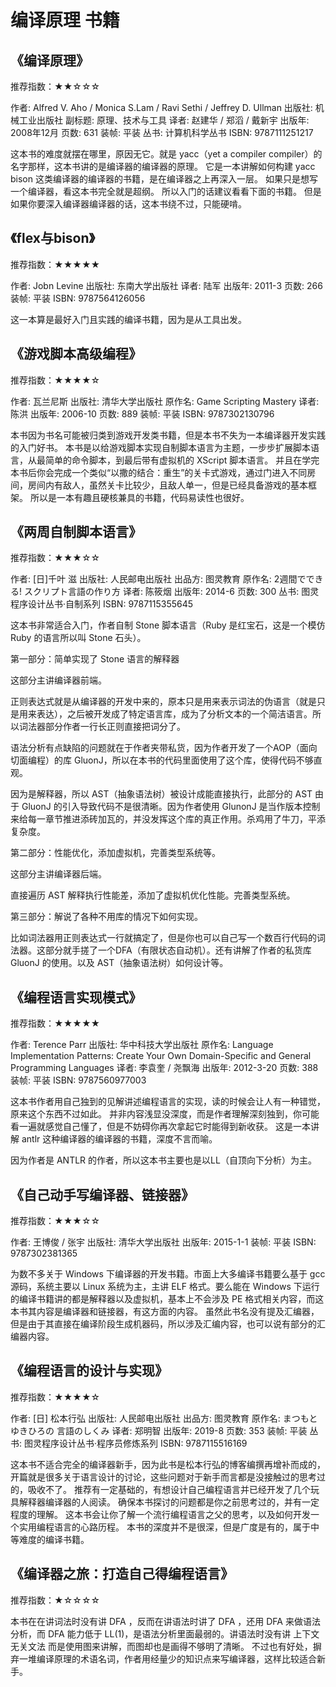# 编译原理 书籍

## 《编译原理》

推荐指数：★★☆☆☆

作者: Alfred V. Aho / Monica S.Lam / Ravi Sethi / Jeffrey D. Ullman
出版社: 机械工业出版社
副标题: 原理、技术与工具
译者: 赵建华 / 郑滔 / 戴新宇
出版年: 2008年12月
页数: 631
装帧: 平装
丛书: 计算机科学丛书
ISBN: 9787111251217

这本书的难度就摆在哪里，原因无它。就是 yacc（yet a compiler compiler）的名字那样，这本书讲的是编译器的编译器的原理。
它是一本讲解如何构建 yacc bison 这类编译器的编译器的书籍，是在编译器之上再深入一层。
如果只是想写一个编译器，看这本书完全就是超纲。
所以入门的话建议看看下面的书籍。
但是如果你要深入编译器编译器的话，这本书绕不过，只能硬啃。

## 《flex与bison》

推荐指数：★★★★★

作者: Jobn Levine
出版社: 东南大学出版社
译者: 陆军
出版年: 2011-3
页数: 266
装帧: 平装
ISBN: 9787564126056

这一本算是最好入门且实践的编译书籍，因为是从工具出发。

## 《游戏脚本高级编程》

推荐指数：★★★★☆

作者: 瓦兰尼斯
出版社: 清华大学出版社
原作名: Game Scripting Mastery
译者: 陈洪
出版年: 2006-10
页数: 889
装帧: 平装
ISBN: 9787302130796

本书因为书名可能被归类到游戏开发类书籍，但是本书不失为一本编译器开发实践的入门好书。
本书是以给游戏脚本实现自制脚本语言为主题，一步步扩展脚本语言，从最简单的命令脚本，到最后带有虚拟机的 XScript 脚本语言。
并且在学完本书后你会完成一个类似“以撒的结合：重生”的关卡式游戏，通过门进入不同房间，房间内有敌人，虽然关卡比较少，且敌人单一，但是已经具备游戏的基本框架。
所以是一本有趣且硬核兼具的书籍，代码易读性也很好。

## 《两周自制脚本语言》

推荐指数：★★★☆☆

作者: [日]千叶 滋
出版社: 人民邮电出版社
出品方: 图灵教育
原作名: 2週間でできる! スクリプト言語の作り方
译者: 陈筱烟
出版年: 2014-6
页数: 300
丛书: 图灵程序设计丛书·自制系列
ISBN: 9787115355645

这本书非常适合入门，作者自制 Stone 脚本语言（Ruby 是红宝石，这是一个模仿 Ruby 的语言所以叫 Stone 石头）。

第一部分：简单实现了 Stone 语言的解释器

这部分主讲编译器前端。

正则表达式就是从编译器的开发中来的，原本只是用来表示词法的伪语言（就是只是用来表达），之后被开发成了特定语言库，成为了分析文本的一个简洁语言。所以词法器部分作者一行长正则直接把词分了。

语法分析有点缺陷的问题就在于作者夹带私货，因为作者开发了一个AOP（面向切面编程）的库 GluonJ，所以在本书的代码里面使用了这个库，使得代码不够直观。

因为是解释器，所以 AST（抽象语法树）被设计成能直接执行，此部分的 AST 由于 GluonJ 的引入导致代码不是很清晰。因为作者使用 GlunonJ 是当作版本控制来给每一章节推进添砖加瓦的，并没发挥这个库的真正作用。杀鸡用了牛刀，平添复杂度。

第二部分：性能优化，添加虚拟机，完善类型系统等。

这部分主讲编译器后端。

直接遍历 AST 解释执行性能差，添加了虚拟机优化性能。完善类型系统。

第三部分：解说了各种不用库的情况下如何实现。

比如词法器用正则表达式一行就搞定了，但是你也可以自己写一个数百行代码的词法器。这部分就手搓了一个DFA（有限状态自动机）。还有讲解了作者的私货库 GluonJ 的使用。以及 AST（抽象语法树）如何设计等。

## 《编程语言实现模式》

推荐指数：★★★★★

作者: Terence Parr
出版社: 华中科技大学出版社
原作名: Language Implementation Patterns: Create Your Own Domain-Specific and General Programming Languages
译者: 李袁奎 / 尧飘海
出版年: 2012-3-20
页数: 388
装帧: 平装
ISBN: 9787560977003

这本书作者用自己独到的见解讲述编程语言的实现，读的时候会让人有一种错觉，原来这个东西不过如此。
并非内容浅显没深度，而是作者理解深刻独到，你可能看一遍就感觉自己懂了，但是不妨碍你再次拿起它时能得到新收获。
这是一本讲解 antlr 这种编译器的编译器的书籍，深度不言而喻。

因为作者是 ANTLR 的作者，所以这本书主要也是以LL（自顶向下分析）为主。


## 《自己动手写编译器、链接器》

推荐指数：★★★☆☆

作者: 王博俊 / 张宇
出版社: 清华大学出版社
出版年: 2015-1-1
装帧: 平装
ISBN: 9787302381365

为数不多关于 Windows 下编译器的开发书籍。市面上大多编译书籍要么基于 gcc 源码，系统主要以 Linux 系统为主，主讲 ELF 格式。要么能在 Windows 下运行的编译书籍讲的都是解释器以及虚拟机，基本上不会涉及 PE 格式相关内容，而这本书其内容是编译器和链接器，有这方面的内容。
虽然此书名没有提及汇编器，但是由于其直接在编译阶段生成机器码，所以涉及汇编内容，也可以说有部分的汇编器内容。

## 《编程语言的设计与实现》

推荐指数：★★★★☆

作者: [日] 松本行弘
出版社: 人民邮电出版社
出品方: 图灵教育
原作名: まつもとゆきひろの 言語のしくみ
译者: 郑明智
出版年: 2019-8
页数: 353
装帧: 平装
丛书: 图灵程序设计丛书·程序员修炼系列
ISBN: 9787115516169

这本书不适合完全的编译器新手，因为此书是松本行弘的博客编撰再增补而成的，开篇就是很多关于语言设计的讨论，这些问题对于新手而言都是没接触过的思考过的，吸收不了。
推荐有一定基础的，有想设计自己编程语言并已经开发了几个玩具解释器编译器的人阅读。
确保本书探讨的问题都是你之前思考过的，并有一定程度的理解。
这本书会让你了解一个流行编程语言之父的思考，以及如何开发一个实用编程语言的心路历程。
本书的深度并不是很深，但是广度是有的，属于中等难度的编译书籍。

## 《编译器之旅：打造自己得编程语言》

推荐指数：★☆☆☆☆

本书在在讲词法时没有讲 DFA ，反而在讲语法时讲了 DFA ，还用 DFA 来做语法分析，而 DFA 能力低于 LL(1)，是语法分析里面最弱的。讲语法时没有讲 上下文无关文法 而是使用图来讲解，而图却也是画得不够明了清晰。
不过也有好处，摒弃一堆编译原理的术语名词，作者用经量少的知识点来写编译器，这样比较适合新手。
